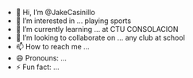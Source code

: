 - 👋 Hi, I’m @JakeCasinillo
- 👀 I’m interested in ... playing sports
- 🌱 I’m currently learning ... at CTU CONSOLACION 
- 💞️ I’m looking to collaborate on ... any club at school 
- 📫 How to reach me ...
- 😄 Pronouns: ...
- ⚡ Fun fact: ...

<!---
JakeCasinillo/JakeCasinillo is a ✨ special ✨ repository because its `README.md` (this file) appears on your GitHub profile.
You can click the Preview link to take a look at your changes.
--->
